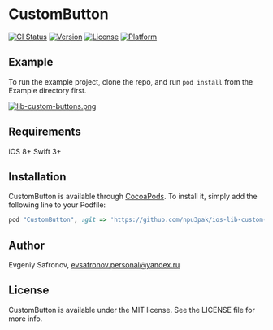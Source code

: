 # CustomButton

[![CI Status](http://img.shields.io/travis/npu3pak/CustomButton.svg?style=flat)](https://travis-ci.org/npu3pak/CustomButton)
[![Version](https://img.shields.io/cocoapods/v/CustomButton.svg?style=flat)](http://cocoapods.org/pods/CustomButton)
[![License](https://img.shields.io/cocoapods/l/CustomButton.svg?style=flat)](http://cocoapods.org/pods/CustomButton)
[![Platform](https://img.shields.io/cocoapods/p/CustomButton.svg?style=flat)](http://cocoapods.org/pods/CustomButton)

## Example

To run the example project, clone the repo, and run `pod install` from the Example directory first.

[![lib-custom-buttons.png](https://s26.postimg.org/4deijn5t5/lib-custom-buttons.png)](https://postimg.org/image/5sg38d6w5/)

## Requirements

iOS 8+
Swift 3+

## Installation

CustomButton is available through [CocoaPods](http://cocoapods.org). To install
it, simply add the following line to your Podfile:

```ruby
pod "CustomButton", :git => 'https://github.com/npu3pak/ios-lib-custom-button.git' 
```

## Author

Evgeniy Safronov, evsafronov.personal@yandex.ru

## License

CustomButton is available under the MIT license. See the LICENSE file for more info.
